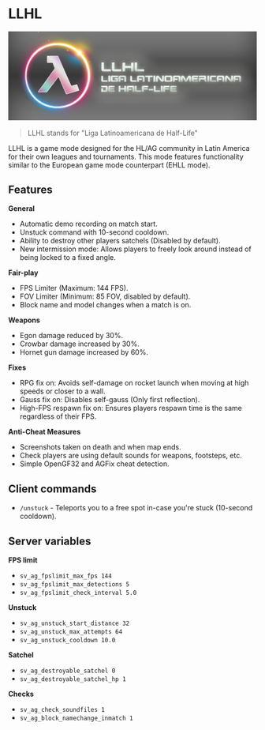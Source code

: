 # LLHL

![LLHL Logo](assets/llhl-logo.png)

> LLHL stands for "Liga Latinoamericana de Half-Life"

LLHL is a game mode designed for the HL/AG community in Latin America for their own leagues and tournaments. This mode features functionality similar to the European game mode counterpart (EHLL mode).

## Features

**General**

- Automatic demo recording on match start.
- Unstuck command with 10-second cooldown.
- Ability to destroy other players satchels (Disabled by default).
- New intermission mode: Allows players to freely look around instead of being locked to a fixed angle.

**Fair-play**

- FPS Limiter (Maximum: 144 FPS).
- FOV Limiter (Minimum: 85 FOV, disabled by default).
- Block name and model changes when a match is on.

**Weapons**

- Egon damage reduced by 30%.
- Crowbar damage increased by 30%.
- Hornet gun damage increased by 60%.

**Fixes**

- RPG fix on: Avoids self-damage on rocket launch when moving at high speeds or closer to a wall.
- Gauss fix on: Disables self-gauss (Only first reflection).
- High-FPS respawn fix on: Ensures players respawn time is the same regardless of their FPS.

**Anti-Cheat Measures**

- Screenshots taken on death and when map ends.
- Check players are using default sounds for weapons, footsteps, etc.
- Simple OpenGF32 and AGFix cheat detection.

## Client commands

- `/unstuck` - Teleports you to a free spot in-case you're stuck (10-second cooldown).

## Server variables

**FPS limit**

- `sv_ag_fpslimit_max_fps 144`
- `sv_ag_fpslimit_max_detections 5`
- `sv_ag_fpslimit_check_interval 5.0`

**Unstuck**

- `sv_ag_unstuck_start_distance 32`
- `sv_ag_unstuck_max_attempts 64`
- `sv_ag_unstuck_cooldown 10.0`

**Satchel**
- `sv_ag_destroyable_satchel 0`
- `sv_ag_destroyable_satchel_hp 1`

**Checks**
- `sv_ag_check_soundfiles 1`
- `sv_ag_block_namechange_inmatch 1`